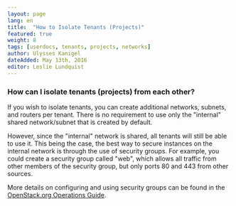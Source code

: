 ```yaml
---
layout: page
lang: en
title:  "How to Isolate Tenants (Projects)"
featured: true
weight: 8
tags: [userdocs, tenants, projects, networks]
author: Ulysses Kanigel
dateAdded: May 13th, 2016
editor: Leslie Lundquist
---
```


### How can I isolate tenants (projects) from each other?

If you wish to isolate tenants, you can create additional networks, subnets, and routers per tenant. There is no requirement to use only the "internal" shared network/subnet that is created by default.

However, since the "internal" network is shared, all tenants will still be able to use it. This being the case, the best way to secure instances on the internal network is through the use of security groups. For example, you could create a security group called "web", which allows all traffic from other members of the security group, but only ports 80 and 443 from other sources.

More details on configuring and using security groups can be found in the [OpenStack.org Operations Guide](http://docs.openstack.org/openstack-ops/content/security_groups.html).
